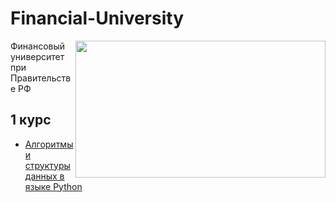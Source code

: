 # Financial-University

<img src="https://github.com/Cat-in-box/Financial-University/blob/png/git%20finashka.png" align="right" width=400 height=219/>

Финансовый университет при Правительстве РФ

## 1 курс
* [Алгоритмы и структуры данных в языке Python](https://github.com/Cat-in-box/Financial-University/tree/master/1%20%D0%BA%D1%83%D1%80%D1%81/Python)
